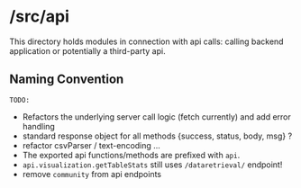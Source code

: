 # /src/api

This directory holds modules in connection with api calls: calling backend application or potentially a third-party api.

## Naming Convention

`TODO:`

- Refactors the underlying server call logic (fetch currently) and add error handling
- standard response object for all methods {success, status, body, msg} ?
- refactor csvParser / text-encoding ...
- The exported api functions/methods are prefixed with `api`.
- `api.visualization.getTableStats` still uses `/dataretrieval/` endpoint!
- remove `community` from api endpoints
